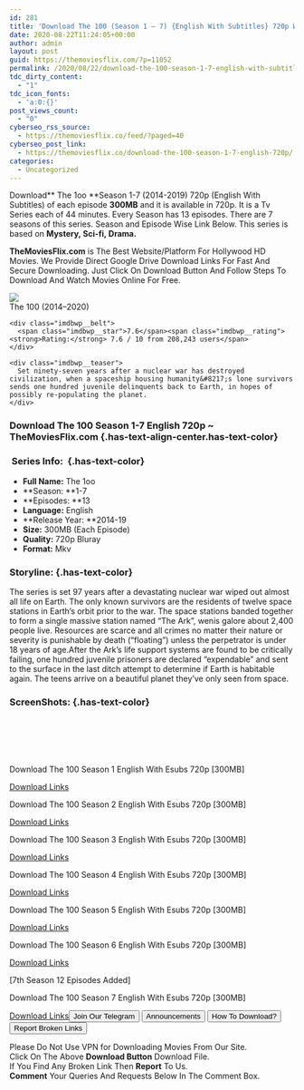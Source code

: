 ```yaml
---
id: 281
title: 'Download The 100 (Season 1 – 7) {English With Subtitles} 720p WeB-HD [300MB]'
date: 2020-08-22T11:24:05+00:00
author: admin
layout: post
guid: https://themoviesflix.com/?p=11052
permalink: /2020/08/22/download-the-100-season-1-7-english-with-subtitles-720p-web-hd-300mb-2/
tdc_dirty_content:
  - "1"
tdc_icon_fonts:
  - 'a:0:{}'
post_views_count:
  - "0"
cyberseo_rss_source:
  - https://themoviesflix.co/feed/?paged=40
cyberseo_post_link:
  - https://themoviesflix.co/download-the-100-season-1-7-english-720p/
categories:
  - Uncategorized
---
```

Download**&nbsp;The 1oo&nbsp;**Season 1-7 (2014-2019)&nbsp;720p&nbsp;(English With Subtitles) of each episode&nbsp;**300MB**&nbsp;and it is available in&nbsp;720p. It is a Tv Series each of 44 minutes. Every Season has 13 episodes. There are 7 seasons of this series. Season and Episode Wise Link Below. This series is based on&nbsp;**Mystery,&nbsp;Sci-fi,&nbsp;Drama.**

**TheMoviesFlix.com**&nbsp;is The Best Website/Platform For Hollywood HD Movies. We Provide Direct Google Drive Download Links For Fast And Secure Downloading. Just Click On Download Button And Follow Steps To Download And Watch Movies Online For Free.

<div class="imdbwp imdbwp--movie dark">
  <div class="imdbwp__thumb">
    <a class="imdbwp__link" target="_blank" title="The 100" href="https://www.imdb.com/title/tt2661044/" rel="nofollow noopener noreferrer"><img class="imdbwp__img" src="https://m.media-amazon.com/images/M/MV5BNjRiYTIzZmUtMTFkNS00ZTM0LWE4ODAtMDliMGE4NzM5ZjVlXkEyXkFqcGdeQXVyNDQ0MTYzMDA@._V1_SX300.jpg" /></a>
  </div>
  
  <div class="imdbwp__content">
    <div class="imdbwp__header">
      <span class="imdbwp__title">The 100</span> (2014–2020)
    </div>
    
    <div class="imdbwp__belt">
      <span class="imdbwp__star">7.6</span><span class="imdbwp__rating"><strong>Rating:</strong> 7.6 / 10 from 208,243 users</span>
    </div>
    
    <div class="imdbwp__teaser">
      Set ninety-seven years after a nuclear war has destroyed civilization, when a spaceship housing humanity&#8217;s lone survivors sends one hundred juvenile delinquents back to Earth, in hopes of possibly re-populating the planet.
    </div>
  </div>
</div>

### Download The 100 Season 1-7 English 720p ~ TheMoviesFlix.com {.has-text-align-center.has-text-color}

### &nbsp;Series Info:&nbsp; {.has-text-color}

  * **Full Name:**&nbsp;The 1oo
  * **Season:&nbsp;**1-7
  * **Episodes:&nbsp;**13
  * **Language:**&nbsp;English
  * **Release Year:&nbsp;**2014-19
  * **Size:**&nbsp;300MB (Each Episode)
  * **Quality:**&nbsp;720p Bluray
  * **Format:**&nbsp;Mkv

### Storyline: {.has-text-color}

The series is set 97 years after a devastating nuclear war wiped out almost all life on Earth. The only known survivors are the residents of twelve space stations in Earth’s orbit prior to the war. The space stations banded together to form a single massive station named “The Ark”, wenis galore about 2,400 people live. Resources are scarce and all crimes no matter their nature or severity is punishable by death (“floating”) unless the perpetrator is under 18 years of age.After the Ark’s life support systems are found to be critically failing, one hundred juvenile prisoners are declared “expendable” and sent to the surface in the last ditch attempt to determine if Earth is habitable again. The teens arrive on a beautiful planet they’ve only seen from space.

### ScreenShots: {.has-text-color}

<div class="wp-block-image">
  <figure class="aligncenter"><img src="https://i.imgur.com/r6ti0uG.jpg" alt /></figure>
</div>

<div class="wp-block-image">
  <figure class="aligncenter"><img src="https://i.imgur.com/Caymxx1.jpg" alt /></figure>
</div>

<div class="wp-block-image">
  <figure class="aligncenter"><img src="https://i.imgur.com/ZYU1Jkd.jpg" alt /></figure>
</div>

<div class="wp-block-image">
  <figure class="aligncenter"><img src="https://i.imgur.com/rDgfnQA.jpg" alt /></figure>
</div>

<div class="wp-block-image">
  <figure class="aligncenter"><img src="https://i.imgur.com/e2oJmoF.jpg" alt /></figure>
</div>

<div class="wp-block-image">
  <figure class="aligncenter"><img src="https://i.imgur.com/wg4Py0V.jpg" alt /></figure>
</div>

<p class="has-text-align-center has-text-color has-medium-font-size">
  Download The 100 Season 1 English With Esubs 720p [300MB]
</p>

<span class="mb-center maxbutton-3-center"><span class="maxbutton-3-container mb-container"><a class="maxbutton-3 maxbutton maxbutton-post-button" target="_blank" rel="nofollow noopener noreferrer" href="https://coinquint.com/a7452/"><span class="mb-text">Download Links</span></a></span></span>

<p class="has-text-align-center has-text-color has-medium-font-size">
  Download The 100 Season 2 English With Esubs 720p [300MB]
</p>

<span class="mb-center maxbutton-3-center"><span class="maxbutton-3-container mb-container"><a class="maxbutton-3 maxbutton maxbutton-post-button" target="_blank" rel="nofollow noopener noreferrer" href="https://coinquint.com/a7455/"><span class="mb-text">Download Links</span></a></span></span>

<p class="has-text-align-center has-text-color has-medium-font-size">
  Download The 100 Season 3 English With Esubs 720p [300MB]
</p>

<span class="mb-center maxbutton-3-center"><span class="maxbutton-3-container mb-container"><a class="maxbutton-3 maxbutton maxbutton-post-button" target="_blank" rel="nofollow noopener noreferrer" href="https://coinquint.com/a7458/"><span class="mb-text">Download Links</span></a></span></span>

<p class="has-text-align-center has-text-color has-medium-font-size">
  Download The 100 Season 4 English With Esubs 720p [300MB]
</p>

<span class="mb-center maxbutton-3-center"><span class="maxbutton-3-container mb-container"><a class="maxbutton-3 maxbutton maxbutton-post-button" target="_blank" rel="nofollow noopener noreferrer" href="https://coinquint.com/a7460/"><span class="mb-text">Download Links</span></a></span></span>

<p class="has-text-align-center has-text-color has-medium-font-size">
  Download The 100 Season 5 English With Esubs 720p [300MB]
</p>

<span class="mb-center maxbutton-3-center"><span class="maxbutton-3-container mb-container"><a class="maxbutton-3 maxbutton maxbutton-post-button" target="_blank" rel="nofollow noopener noreferrer" href="https://coinquint.com/a7465/"><span class="mb-text">Download Links</span></a></span></span>

<p class="has-text-align-center has-text-color has-medium-font-size">
  Download The 100 Season 6 English With Esubs 720p [300MB]
</p>

<span class="mb-center maxbutton-3-center"><span class="maxbutton-3-container mb-container"><a class="maxbutton-3 maxbutton maxbutton-post-button" target="_blank" rel="nofollow noopener noreferrer" href="https://coinquint.com/a7468/"><span class="mb-text">Download Links</span></a></span></span>

<p class="has-text-align-center has-vivid-red-color has-text-color">
  [7th Season 12 Episodes Added]
</p>

<p class="has-text-align-center has-text-color has-medium-font-size">
  Download The 100 Season 7 English With Esubs 720p [300MB]
</p>

<span class="mb-center maxbutton-3-center"><span class="maxbutton-3-container mb-container"><a class="maxbutton-3 maxbutton maxbutton-post-button" target="_blank" rel="nofollow noopener noreferrer" href="https://coinquint.com/a7568/"><span class="mb-text">Download Links</span></a></span></span><a href="https://t.me/themoviesflixcom" target="_blank" data-wpel-link="external" rel="nofollow external noopener noreferrer"><button class="button button5">Join Our Telegram</button></a> <a href="https://themoviesflix.co/download-the-100-season-1-7-english-720p/#" target="_blank" data-wpel-link="external" rel="nofollow external noopener noreferrer"><button class="button button5">Announcements</button></a> <a href="https://themoviesflix.com/how-to-download/" target="_blank" data-wpel-link="external" rel="nofollow external noopener noreferrer"><button class="button button5">How To Download?</button></a> <a href="https://themoviesflix.co/download-the-100-season-1-7-english-720p/#" target="_blank" data-wpel-link="external" rel="nofollow external noopener noreferrer"><button class="button button5">Report Broken Links</button></a> 

<div class="alert alert-danger">
  Please Do Not Use VPN for Downloading Movies From Our Site.
</div>

<div class="alert alert-success">
  Click On The Above <strong>Download Button</strong> Download File.
</div>

<div class="alert alert-warning">
  If You Find Any Broken Link Then <strong>Report</strong> To Us.
</div>

<div class="alert alert-info">
  <strong>Comment</strong> Your Queries And Requests Below In The Comment Box.
</div>